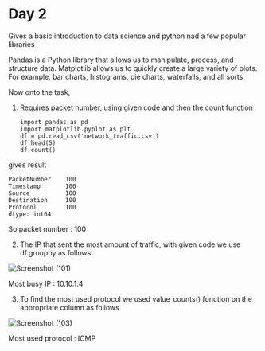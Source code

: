 # Day 2
Gives a basic introduction to data science and python nad a few popular libraries

Pandas is a Python library that allows us to manipulate, process, and structure data. Matplotlib allows us to quickly create a large variety of plots. For example, bar charts, histograms, pie charts, waterfalls, and all sorts.

Now onto the task,

1. Requires packet number, using given code and then the count function
   ```
   import pandas as pd
   import matplotlib.pyplot as plt
   df = pd.read_csv('network_traffic.csv')
   df.head(5)
   df.count()
   ```
gives result
```
PacketNumber    100
Timestamp       100
Source          100
Destination     100
Protocol        100
dtype: int64
```
So packet number : 100


2. The IP that sent the most amount of traffic, with given code we use df.groupby as follows

![Screenshot (101)](https://github.com/nAYANko/TryHackMe-AoC/assets/147973815/32eb557b-2518-4bbd-ac8a-1dc063a6000e)

Most busy IP : 10.10.1.4


3. To find the most used protocol we used value_counts() function on the appropriate column as follows

![Screenshot (103)](https://github.com/nAYANko/TryHackMe-AoC/assets/147973815/31bec3ee-3c7a-4403-9bb9-099d9898982f)

Most used protocol : ICMP


